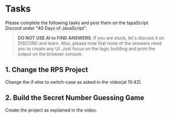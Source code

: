 # Tasks

Please complete the following tasks and post them on the tapaScript Discord under "40 Days of JavaScript".

> **DO NOT USE AI to FIND ANSWERS**. If you are stuck, let's discuss it on DISCORD and learn. Also, please note that none of the answers need you to create any UI. Just focus on the logic building and print the output on the browser console.

## 1. Change the RPS Project

Change the if-else to switch-case as asked in the video(at 15:42).

## 2. Build the Secret Number Guessing Game

Create the project as explained in the video.
